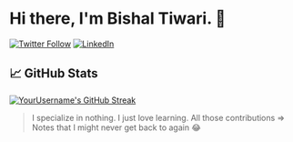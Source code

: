 # Hi there, I'm Bishal Tiwari. 👋

[![Twitter Follow](https://img.shields.io/twitter/follow/bishaltwr?style=social)](https://twitter.com/bishaltwr)
[![LinkedIn](https://img.shields.io/badge/LinkedIn-Connect-blue?style=social&logo=linkedin)](https://www.linkedin.com/in/bishaltwr)

## 📈 GitHub Stats

[![YourUsername's GitHub Streak](https://github-readme-streak-stats.herokuapp.com/?user=bishaltwr&theme=radical)](https://github.com/[YourUsername])

> I specialize in nothing. I just love learning. All those contributions => Notes that I might never get back to again 😂
